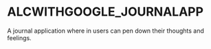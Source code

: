 # ALCWITHGOOGLE_JOURNALAPP
A journal application where in users can pen down their thoughts and feelings. 
